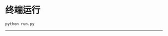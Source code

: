 # 终端运行

```shell
python run.py
```
***********************************************************************************************************************************************************************************************************************************************************************************************